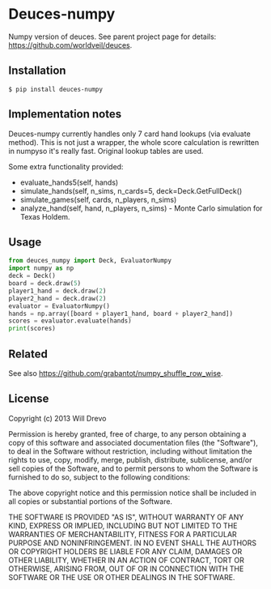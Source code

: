 # Deuces-numpy
Numpy version of deuces.
See parent project page for details: https://github.com/worldveil/deuces.

## Installation

```
$ pip install deuces-numpy
```

## Implementation notes

Deuces-numpy currently handles only 7 card hand lookups (via evaluate method). This is not just a wrapper, the whole score calculation is rewritten in numpyso it's really fast. Original lookup tables are used.

Some extra functionality provided:
- evaluate_hands5(self, hands)
- simulate_hands(self, n_sims, n_cards=5, deck=Deck.GetFullDeck()
- simulate_games(self, cards, n_players, n_sims)
- analyze_hand(self, hand, n_players, n_sims) - Monte Carlo simulation for Texas Holdem.

## Usage

```python
from deuces_numpy import Deck, EvaluatorNumpy
import numpy as np
deck = Deck()
board = deck.draw(5)
player1_hand = deck.draw(2)
player2_hand = deck.draw(2)
evaluator = EvaluatorNumpy()
hands = np.array([board + player1_hand, board + player2_hand])
scores = evaluator.evaluate(hands)
print(scores)
```

## Related
See also https://github.com/grabantot/numpy_shuffle_row_wise.

## License

Copyright (c) 2013 Will Drevo

Permission is hereby granted, free of charge, to any person obtaining a copy
of this software and associated documentation files (the "Software"), to deal
in the Software without restriction, including without limitation the rights
to use, copy, modify, merge, publish, distribute, sublicense, and/or sell
copies of the Software, and to permit persons to whom the Software is
furnished to do so, subject to the following conditions:

The above copyright notice and this permission notice shall be included in
all copies or substantial portions of the Software.

THE SOFTWARE IS PROVIDED "AS IS", WITHOUT WARRANTY OF ANY KIND, EXPRESS OR
IMPLIED, INCLUDING BUT NOT LIMITED TO THE WARRANTIES OF MERCHANTABILITY,
FITNESS FOR A PARTICULAR PURPOSE AND NONINFRINGEMENT. IN NO EVENT SHALL THE
AUTHORS OR COPYRIGHT HOLDERS BE LIABLE FOR ANY CLAIM, DAMAGES OR OTHER
LIABILITY, WHETHER IN AN ACTION OF CONTRACT, TORT OR OTHERWISE, ARISING FROM,
OUT OF OR IN CONNECTION WITH THE SOFTWARE OR THE USE OR OTHER DEALINGS IN
THE SOFTWARE.
